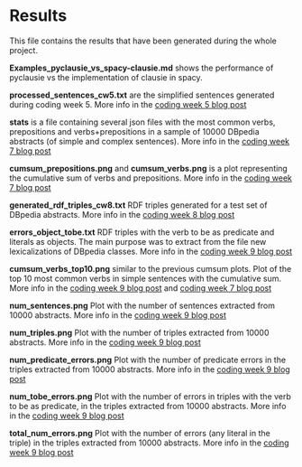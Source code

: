 # Results
This file contains the results that have been generated during the whole project.

**Examples_pyclausie_vs_spacy-clausie.md** shows the performance of pyclausie vs the implementation of clausie in spacy.

**processed_sentences_cw5.txt** are the simplified sentences generated during coding week 5. More info in the [coding week 5 blog post](https://fcabla.github.io/DBpedia-abstracts-to-RDF/coding-week5)

**stats** is a file containing several json files with the most common verbs, prepositions and verbs+prepositions in a sample of 10000 DBpedia abstracts (of simple and complex sentences). More info in the [coding week 7 blog post](https://fcabla.github.io/DBpedia-abstracts-to-RDF/coding-week7)

**cumsum_prepositions.png** and **cumsum_verbs.png** is a plot representing the cumulative sum of verbs and prepositions. More info in the [coding week 7 blog post](https://fcabla.github.io/DBpedia-abstracts-to-RDF/coding-week7)

**generated_rdf_triples_cw8.txt** RDF triples generated for a test set of DBpedia abstracts. More info in the [coding week 8 blog post](https://fcabla.github.io/DBpedia-abstracts-to-RDF/coding-week8)

**errors_object_tobe.txt** RDF triples with the verb to be as predicate and literals as objects. The main purpose was to extract from the file new lexicalizations of DBpedia classes. More info in the [coding week 9 blog post](https://fcabla.github.io/DBpedia-abstracts-to-RDF/coding-week9)

**cumsum_verbs_top10.png** similar to the previous cumsum plots. Plot of the top 10 most common verbs in simple sentences with the cumulative sum. More info in the [coding week 9 blog post](https://fcabla.github.io/DBpedia-abstracts-to-RDF/coding-week9) and [coding week 7 blog post](https://fcabla.github.io/DBpedia-abstracts-to-RDF/coding-week7)

**num_sentences.png** Plot with the number of sentences extracted from 10000 abstracts. More info in the [coding week 9 blog post](https://fcabla.github.io/DBpedia-abstracts-to-RDF/coding-week9)

**num_triples.png** Plot with the number of triples extracted from 10000 abstracts. More info in the [coding week 9 blog post](https://fcabla.github.io/DBpedia-abstracts-to-RDF/coding-week9)

**num_predicate_errors.png** Plot with the number of predicate errors in the triples extracted from 10000 abstracts. More info in the [coding week 9 blog post](https://fcabla.github.io/DBpedia-abstracts-to-RDF/coding-week9)

**num_tobe_errors.png** Plot with the number of errors in triples with the verb to be as predicate, in the triples extracted from 10000 abstracts. More info in the [coding week 9 blog post](https://fcabla.github.io/DBpedia-abstracts-to-RDF/coding-week9)

**total_num_errors.png** Plot with the number of errors (any literal in the triple) in the triples extracted from 10000 abstracts. More info in the [coding week 9 blog post](https://fcabla.github.io/DBpedia-abstracts-to-RDF/coding-week9)